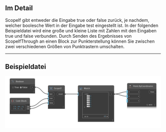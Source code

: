## Im Detail
ScopeIf gibt entweder die Eingabe true oder false zurück, je nachdem, welcher boolesche Wert in der Eingabe test eingestellt ist. In der folgenden Beispieldatei wird eine große und kleine Liste mit Zahlen mit den Eingaben true und false verbunden. Durch Senden des Ergebnisses von ScopeIfThrough an einen Block zur Punkterstellung können Sie zwischen zwei verschiedenen Größen von Punktrastern umschalten.
___
## Beispieldatei

![ScopeIf](./CoreNodeModels.Logic.ScopedIf_img.jpg)

